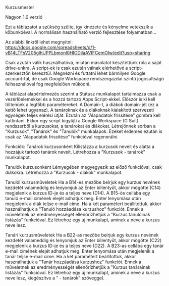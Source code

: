 Kurzusmester

Nagyon 1.0 verzió

Ezt a táblázatot a szükség szülte, így kinézete és kényelme vetekszik a kőbunkóéval.
A normálisan használható verzió fejlesztése folyamatban...

Az alábbi linkről lehet megnyitni:
https://docs.google.com/spreadsheets/d/1-vB14LTFsV205glhUPPLbmonl0HIODilaAVIFCemOIw/edit?usp=sharing

Csak azután válik használhatóvá, miután másolatot készítettünk róla a saját drive-unkra.
A script-ek is csak ezután válnak elérhetővé a script-szerkesztőn keresztül.
Megnézni és futtatni lehet bármilyen Google account-tal, de csak Google Workspace rendszergazdai szintű jogosultságú felhasználóval fog megfelelően működni.

A táblázat alapértelmezés szerint a Státusz munkalapot tartalmazza csak a vezérlőelemekkel és a hozzá tartozó Apps Script-ekkel.
Először is ki kell töltenünk a legfőbb paramétereket. A Domain-t, a diákok domain-jét (ez a kettő lehet ugyanaz).
A tanároknak és a diákoknak kialakított szervezeti egységek teljes elérési útját.
Ezután az "Alapadatok frissítése" gombra kell kattintani. Ekkor egy script kigyűjti a Google Workspace (G Suit) rendszerből a kurzusokat, a tanárokat és diákokat.
Létrejönnek sorban a "Kurzusok", "Tanárok" és "Tanulók" munkalapok.
Ezeket érdemes ezután is csak az "Alapadatok frissítése" funkcióval regenerálni.

Funkciók:
Tanárok kurzusonként
Kilistázza a kurzusok neveit és alatta a hozzájuk tartozó tanárok neveit.
Létrehozza a "Kurzusok - tanárok" munkalapot.

Tanulók kurzusonként
Lémyegében megyegyezik az előző funkcióval, csak diákokra.
Létrehozza a "Kurzusok - diákok" munkalapot.

Tanulói kurzusműveletek
Ha a B14-es mezőbe beírjuk egy kurzus nevének kezdetét valameddig és lenyomjuk az Enter billentyűt, akkor mögötte (C14) megjelenik a kurzus ID-je és a teljes neve (D14).
A B15-ös cellába egy tanuló e-mail címének elejét adhatjuk meg. Enter lenyomása után megjelenik a diák teljse e-mail címe.
Ha a két paramétert beállítottuk, akkor használhatjuk a "Tanuló hozzáadása kurzushoz" funkciót.
Ennek a műveletnek az eredményességét ellenőrízhetjük a "Kurzus tanulóinak listázás" funkcióval.
Ez létrehoz egy új munkalapt, aminek a neve a kurzus neve lesz.

Tanári kurzusműveletek
Ha a B22-as mezőbe beírjuk egy kurzus nevének kezdetét valameddig és lenyomjuk az Enter billentyűt, akkor mögötte (C22) megjelenik a kurzus ID-je és a teljes neve (D22).
A B23-as cellába egy tanár e-mail címének elejét adhatjuk meg. Enter lenyomása után megjelenik a tanár teljse e-mail címe.
Ha a két paramétert beállítottuk, akkor használhatjuk a "Tanár hozzáadása kurzushoz" funkciót.
Ennek a műveletnek az eredményességét ellenőrízhetjük a "Kurzus tanárainak listázás" funkcióval.
Ez létrehoz egy új munkalapt, aminek a neve a kurzus neve lesz, kiegészítve a " - tanárok" szöveggel.
